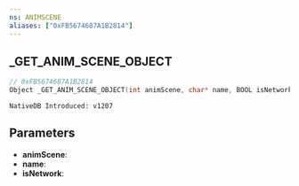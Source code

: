 ```yaml
---
ns: ANIMSCENE
aliases: ["0xFB5674687A1B2814"]
---
```

## _GET_ANIM_SCENE_OBJECT

```c
// 0xFB5674687A1B2814
Object _GET_ANIM_SCENE_OBJECT(int animScene, char* name, BOOL isNetwork);
```

```
NativeDB Introduced: v1207
```

## Parameters
* **animScene**:
* **name**:
* **isNetwork**:
